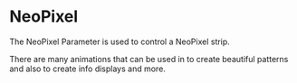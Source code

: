 # NeoPixel

The NeoPixel Parameter is used to control a NeoPixel strip. 

There are many animations that can be used in to create beautiful patterns and also to create info displays and more. 